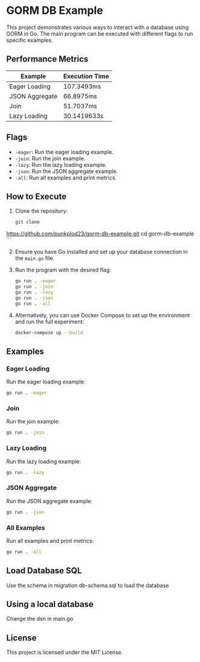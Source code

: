 # GORM DB Example

This project demonstrates various ways to interact with a database using GORM in Go. The main program can be executed with different flags to run specific examples.

## Performance Metrics

| Example            | Execution Time   |
|--------------------|------------------|
| Eager Loading      | 107.3493ms       |
| JSON Aggregate     | 66.8975ms        |
| Join               | 51.7037ms        |
| Lazy Loading       | 30.1419633s      |

## Flags

- `-eager`: Run the eager loading example.
- `-join`: Run the join example.
- `-lazy`: Run the lazy loading example.
- `-json`: Run the JSON aggregate example.
- `-all`: Run all examples and print metrics.

## How to Execute

1. Clone the repository:
    ```sh
    git clone
https://github.com/punkplod23/gorm-db-example.git
    cd gorm-db-example
    ```

2. Ensure you have Go installed and set up your database connection in the `main.go` file.

3. Run the program with the desired flag:
    ```sh
    go run . -eager
    go run . -join
    go run . -lazy
    go run . -json
    go run . -all
    ```

4. Alternatively, you can use Docker Compose to set up the environment and run the full experiment:
    ```sh
    docker-compose up --build
    ```

## Examples

### Eager Loading
Run the eager loading example:
```sh
go run . -eager
```

### Join
Run the join example:
```sh
go run . -join
```

### Lazy Loading
Run the lazy loading example:
```sh
go run . -lazy
```

### JSON Aggregate
Run the JSON aggregate example:
```sh
go run . -json
```

### All Examples
Run all examples and print metrics:
```sh
go run . -all
```

## Load Database SQL
Use the schema in migration db-schema.sql to load the database

## Using a local database
Change the dsn in main.go

## License

This project is licensed under the MIT License.

